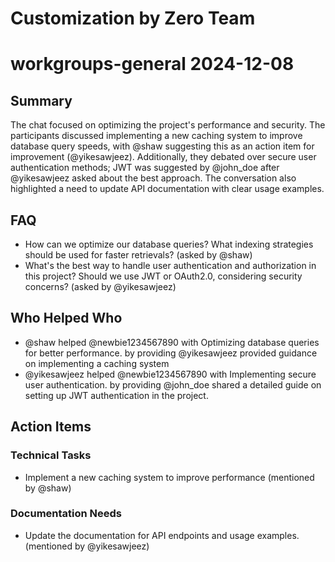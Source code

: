 # Customization by Zero Team

# workgroups-general 2024-12-08

## Summary
The chat focused on optimizing the project's performance and security. The participants discussed implementing a new caching system to improve database query speeds, with @shaw suggesting this as an action item for improvement (@yikesawjeez). Additionally, they debated over secure user authentication methods; JWT was suggested by @john_doe after @yikesawjeez asked about the best approach. The conversation also highlighted a need to update API documentation with clear usage examples.

## FAQ
- How can we optimize our database queries? What indexing strategies should be used for faster retrievals? (asked by @shaw)
- What's the best way to handle user authentication and authorization in this project? Should we use JWT or OAuth2.0, considering security concerns? (asked by @yikesawjeez)

## Who Helped Who
- @shaw helped @newbie1234567890 with Optimizing database queries for better performance. by providing @yikesawjeez provided guidance on implementing a caching system
- @yikesawjeez helped @newbie1234567890 with Implementing secure user authentication. by providing @john_doe shared a detailed guide on setting up JWT authentication in the project.

## Action Items

### Technical Tasks
- Implement a new caching system to improve performance (mentioned by @shaw)

### Documentation Needs
- Update the documentation for API endpoints and usage examples. (mentioned by @yikesawjeez)